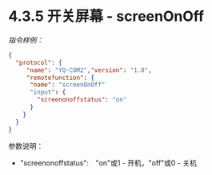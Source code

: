 # 4.3.5    开关屏幕 - screenOnOff

 *指令样例：*

```json
{
  "protocol": {
     "name": "YQ-COM2","version": "1.0",
     "remotefunction": {
      "name": "screenOnOff"
      "input": {
        "screenonoffstatus": "on"
      }
    }
  }
}
```

参数说明：

* "screenonoffstatus":　"on"或1 - 开机，"off"或0 - 关机